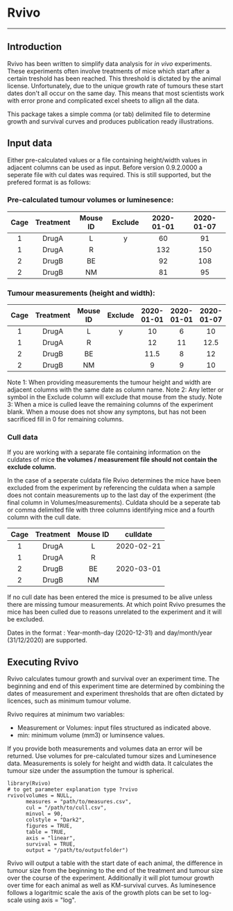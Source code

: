 # Rvivo
---
## Introduction
Rvivo has been written to simplify data analysis for *in vivo* experiments.
These experiments often involve treatments of mice which start after a certain 
treshold has been reached. This threshold is dictated by the animal license. 
Unfortunately, due to the unique growth rate of tumours these start dates
don't all occur on the same day. This means that most scientists work with
error prone and complicated excel sheets to allign all the data.

This package takes a simple comma (or tab) delimited file to determine growth and survival curves and produces publication ready illustrations.

## Input data

Either pre-calculated values or a file containing height/width values in adjacent
columns can be used as input. Before version 0.9.2.0000 a seperate file with 
cul dates was required. This is still supported, but the prefered format is as 
follows:

### Pre-calculated tumour volumes or luminesence:

| Cage  |Treatment | Mouse ID | Exclude | 2020-01-01 | 2020-01-07 |
|:-----:|:--------:|:--------:|:-------:|:----------:|:----------:|
|   1   |  DrugA   |    L     |    y    |    60      |     91     |
|   1   |  DrugA   |    R     |         |   132      |     150    |
|   2   |  DrugB   |    BE    |         |    92      |     108    |
|   2   |  DrugB   |    NM    |         |    81      |     95     |

### Tumour measurements (height and width):

| Cage  |Treatment | Mouse ID | Exclude | 2020-01-01 | 2020-01-01 | 2020-01-07 | 2020-01-07 |
|:-----:|:--------:|:--------:|:-------:|:----------:|:----------:|:----------:|:----------:|
|   1   |  DrugA   |    L     |    y    |    10      |     6      |    10      |     9.1    |
|   1   |  DrugA   |    R     |         |    12      |     11     |    12.5    |     12     |
|   2   |  DrugB   |    BE    |         |    11.5    |     8      |    12      |     9      |
|   2   |  DrugB   |    NM    |         |    9       |     9      |    10      |     9.5    |

Note 1: When providing measurements the tumour height and width are adjacent columns
with the same date as column name.
Note 2: Any letter or symbol in the Exclude column will exclude that mouse from
the study.
Note 3: When a mice is culled leave the remaining columns of the experiment blank.
When a mouse does not show any symptons, but has not been sacrificed fill in 0 for 
remaining columns.

### Cull data
If you are working with a separate file containing information on the culdates of mice
**the volumes / measurement file should not contain the exclude column.** 

In the case of a seperate culdata file Rvivo determines the mice have been excluded from the 
experiment by referencing the culdata when a sample does not contain measurements
up to the last day of the experiment (the final column in Volumes/measurements).
Culdata should be a seperate tab or comma delimited file with
three columns identifying mice and a fourth column with the cull date.

| Cage  |Treatment | Mouse ID | culldate    |
|:-----:|:--------:|:--------:|:-----------:|
|   1   |  DrugA   |    L     |  2020-02-21 |
|   1   |  DrugA   |    R     |             |
|   2   |  DrugB   |    BE    |  2020-03-01 |
|   2   |  DrugB   |    NM    |             |

If no cull date has been entered the mice is presumed to be alive unless
there are missing tumour measurements. At which point Rvivo presumes the mice
has been culled due to reasons unrelated to the experiment and it will be excluded.

Dates in the format : Year-month-day (2020-12-31) and day/month/year (31/12/2020) are supported.

## Executing Rvivo
Rvivo calculates tumour growth and survival over an experiment time. The 
beginning and end of this experiment time are determined by combining the dates of measurement 
and experiment thresholds that are often dictated by licences, such as minimum tumour volume.

Rvivo requires at minimum two variables:

* Measurement or Volumes: input files structured as indicated above.
* min: minimum volume (mm3) or luminsence values.

If you provide both measurements and volumes data an error will be returned. 
Use volumes for pre-calculated tumour sizes and Luminesence data. Measurements is 
solely for height and width data. It calculates the tumour size under the assumption the tumour is spherical.

```{r setup, eval = FALSE}
library(Rvivo)
# to get parameter explanation type ?rvivo
rvivo(volumes = NULL,
      measures = "path/to/measures.csv",
      cul = "/path/to/cull.csv",
      minvol = 90,
      colstyle = "Dark2",
      figures = TRUE,
      table = TRUE,
      axis = "linear",
      survival = TRUE,
      output = "/path/to/outputfolder")
```

Rvivo will output a table with the start date of each animal, the difference in tumour size from the beginning to the end of the treatment and tumour size over the course of the experiment. Additionally it will plot tumour growth over time for each animal as well as KM-survival curves. As luminesence follows a logaritmic scale the axis of the growth plots can be set to log-scale using axis = "log".

